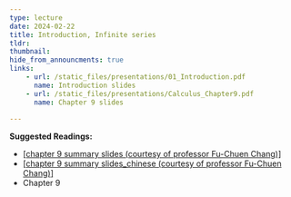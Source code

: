 ```yaml
---
type: lecture
date: 2024-02-22
title: Introduction, Infinite series
tldr: 
thumbnail: 
hide_from_announcments: true
links: 
    - url: /static_files/presentations/01_Introduction.pdf
      name: Introduction slides
    - url: /static_files/presentations/Calculus_Chapter9.pdf
      name: Chapter 9 slides
      
---
```

**Suggested Readings:**
- [[chapter 9 summary slides (courtesy of professor Fu-Chuen Chang)]](/nsysu-calculus2/static_files/presentations/Chap09_Summary.pdf)
- [[chapter 9 summary slides_chinese (courtesy of professor Fu-Chuen Chang)]](/nsysu-calculus2/static_files/presentations/chap09_Summary_Chinese.pdf)
- Chapter 9

